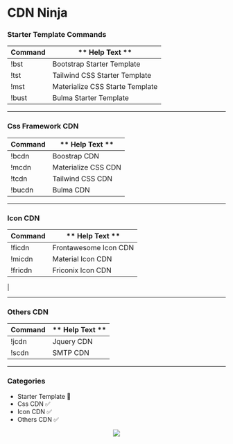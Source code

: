 # CDN Ninja

### Starter Template Commands

| **Command** | ** Help Text **                                                                                   |
| ----------- | ------------------------------------------------------------------------------------------------- |
| !bst        | Bootstrap Starter Template                                                                        |
| !tst        | Tailwind CSS Starter Template                                                                     |
| !mst        | Materialize CSS  Starte Template                                                                  |
| !bust       | Bulma Starter Template                                                                            |

---

### Css Framework CDN

| **Command** | ** Help Text **                                                                                   |
| ----------- | ------------------------------------------------------------------------------------------------- |
| !bcdn       | Boostrap CDN                                                                                      | 
| !mcdn       | Materialize CSS CDN                                                                               |
| !tcdn       | Tailwind CSS CDN                                                                                  |
| !bucdn      | Bulma CDN                                                                                         |


---


### Icon CDN

| **Command** | ** Help Text **                                                                                   |
| ----------- | ------------------------------------------------------------------------------------------------- |
| !ficdn      | Frontawesome Icon CDN                                                                             |
| !micdn      | Material Icon CDN                                                                                 |
| !fricdn     | Friconix Icon CDN                                                                                 |
|


---

### Others CDN

| **Command** | ** Help Text **                                                                                   |
| ----------- | ------------------------------------------------------------------------------------------------- |
| !jcdn       | Jquery CDN                                                                                        |
| !scdn       | SMTP CDN                                                                                          |

---


### Categories

- Starter Template 🚀
- Css CDN ✅
- Icon CDN ✅
- Others CDN ✅



<p align="center">
  <img align="middel" src="https://i.imgur.com/Vp1w8uI.gif">
</p>

